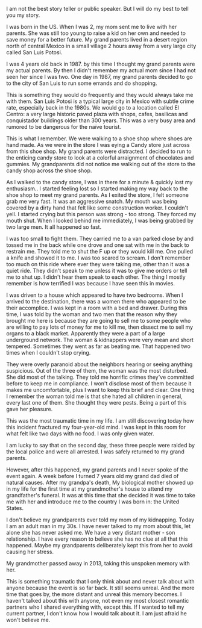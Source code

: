I am not the best story teller or public speaker.  But I will do my best to tell you my story.

I was born in the US.  When I was 2, my mom sent me to live with her parents.  She was still too young to raise a kid on her own and needed to save money for a better future.  My grand parents lived in a desert region north of central Mexico in a small village 2 hours away from a very large city called San Luis Potosi.

I was 4 years old back in 1987.  by this time I thought my grand parents were my actual parents.  By then I didn't remember my actual mom since I had not seen her since I was two.  One day in 1987, my grand parents decided to go to the city of San Luis to run some errands and do shopping.

This is something they would do frequently and they would always take me with them.  San Luis Potosi is a typical large city in Mexico with subtle crime rate, especially back in the 1980s. We would go to a location called El Centro: a very large historic paved plaza with shops, cafes, basilicas and conquistador buildings older than 300 years.  This was a very busy area and rumored to be dangerous for the naïve tourist.

This is what I remember.  We were walking to a shoe shop where shoes are hand made.  As we were in the store I was eying a Candy store just across from this shoe shop.  My grand parents were distracted.  I decided to run to the enticing candy store to look at a colorful arraignment of chocolates and gummies.  My grandparents did not notice me walking out of the store to the candy shop across the shoe shop.

As I walked to the candy store, I was in there for a minute & quickly lost my enthusiasm..  I started feeling lost so I started making my way back to the shoe shop to meet my grand parents.  As I exited the store, I felt someone grab me very fast.  It was an aggressive snatch.  My mouth was being covered by a dirty hand that felt like some construction worker.  I couldn't yell.  I started crying but this person was strong - too strong. They forced my mouth shut. When I looked behind me immediately,  I was being grabbed by two large men.  It all happened so fast.

I was too small to fight them.  They carried me to a van parked close by and tossed me in the back while one drove and one sat with me in the back to restrain me.  They told me to shut the F up or they would kill me.  One pulled a knife and showed it to me.  I was too scared to scream.  I don't remember too much on this ride where ever they were taking me, other than it was a quiet ride.  They didn't speak to me unless it was to give me orders or tell me to shut up.  I didn't hear them speak to each other.  The thing I mostly remember is how terrified I was because I have seen this in movies.

I was driven to a house which appeared to have two bedrooms.  When I arrived to the destination, there was a women there who appeared to be their accomplice.  I was kept in a room with a bed and drawer.  During this time, I was told by the woman and two men that the reason why they brought me here is because they are going to sell me to some people who are willing to pay lots of money for me to kill me, then dissect me to sell my organs to a black market.   Apparently they were a part of a large underground network.  The woman & kidnappers were very mean and short tempered.  Sometimes they went as far as beating me.  That happened two times when I couldn't stop crying.

They were overly paranoid about the neighbors hearing or seeing anything suspicious.  Out of the three of them, the woman was the most disturbed.  She did most of the talking. They told me horrific crimes they've committed before to keep me in compliance. I won't disclose most of them because it makes me uncomfortable, plus I want to keep this brief and clear.  One thing I remember the woman told me is that she hated all children in general, every last one of them.  She thought they were pests.  Being a part of this gave her pleasure.

This was the most traumatic time in my life.  I am still discovering today how this incident fractured my four-year-old mind.  I was kept in this room for what felt like two days with no food.  I was only given water.

I am lucky to say that on the second day, these three people were raided by the local police and were all arrested.   I was safely returned to my grand parents.

However, after this happened, my grand parents and I never spoke of the event again.  A week before I turned 7 years old my grand dad died of natural causes.  After my grandpa's death, My biological mother showed up in my life for the first time at my grandmother's house to attend my grandfather's funeral.  It was at this time that she decided it was time to take me with her and introduce me to the country I was born in: the United States.

I don't believe my grandparents ever told my mom of my kidnapping.  Today I am an adult man in my 30s.  I have never talked to my mom about this, let alone she has never asked me.  We have a very distant mother - son relationship.  I have every reason to believe she has no clue at all that this happened. Maybe my grandparents deliberately kept this from her to avoid causing her stress.

My grandmother passed away in 2013, taking this unspoken memory with her.

This is something traumatic that I only think about and never talk about with anyone because the event is so far back.  It still seems unreal.  And the more time that goes by, the more distant and unreal this memory becomes. I haven't talked about this with anyone, not even my most closest romantic partners who I shared everything with, except this.  If I wanted to tell my current partner, I don't know how I would talk about it.  I am just afraid he won't believe me.